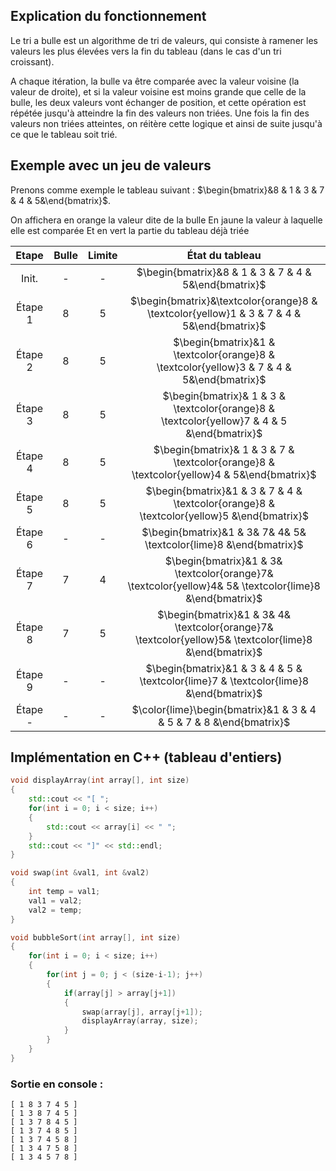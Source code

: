 ## Explication du fonctionnement

Le tri a bulle est un algorithme de tri de valeurs, qui consiste à ramener les valeurs les plus élevées vers la fin du tableau (dans le cas d'un tri croissant). 

A chaque itération, la bulle va être comparée avec la valeur voisine (la valeur de droite), et si la valeur voisine est moins grande que celle de la bulle, les deux valeurs vont échanger de position, et cette opération est répétée jusqu'à atteindre la fin des valeurs non triées. Une fois la fin des valeurs non triées atteintes, on réitère cette logique et ainsi de suite jusqu'à ce que le tableau soit trié.

## Exemple avec un jeu de valeurs

Prenons comme exemple le tableau suivant : $\begin{bmatrix}&8 & 1 & 3 & 7 & 4 & 5&\end{bmatrix}$.

On affichera en orange la valeur dite de la bulle
En jaune la valeur à laquelle elle est comparée
Et en vert la partie du tableau déjà triée

|  Etape  | Bulle | Limite | État du tableau |
|:-------:|:-----:|:------:|:---------------:|
| Init.   |   -   |   -   |$\begin{bmatrix}&8 & 1 & 3 & 7 & 4 & 5&\end{bmatrix}$|
| Étape 1 |   8   |   5   |$\begin{bmatrix}&\textcolor{orange}8 & \textcolor{yellow}1 & 3 & 7 & 4 & 5&\end{bmatrix}$|
| Étape 2 |   8   |   5   |$\begin{bmatrix}&1 & \textcolor{orange}8 & \textcolor{yellow}3 & 7 & 4 & 5&\end{bmatrix}$|
| Étape 3 |   8   |   5   |$\begin{bmatrix}& 1 & 3 & \textcolor{orange}8 & \textcolor{yellow}7 & 4 & 5 &\end{bmatrix}$|
| Étape 4 |   8   |   5   |$\begin{bmatrix}& 1 & 3 & 7 & \textcolor{orange}8 & \textcolor{yellow}4 & 5&\end{bmatrix}$|
| Étape 5 |   8   |   5   |$\begin{bmatrix}&1 & 3 & 7 & 4 & \textcolor{orange}8 & \textcolor{yellow}5 &\end{bmatrix}$|
| Étape 6 |   -   |   -   |$\begin{bmatrix}&1 & 3& 7& 4& 5& \textcolor{lime}8 &\end{bmatrix}$|
| Étape 7 |   7   |   4   |$\begin{bmatrix}&1 & 3& \textcolor{orange}7& \textcolor{yellow}4& 5& \textcolor{lime}8 &\end{bmatrix}$|
| Étape 8 |   7   |   5   |$\begin{bmatrix}&1 & 3& 4& \textcolor{orange}7& \textcolor{yellow}5& \textcolor{lime}8 &\end{bmatrix}$|
| Étape 9 |   -   |   -   |$\begin{bmatrix}&1 & 3 & 4 & 5 & \textcolor{lime}7 & \textcolor{lime}8 &\end{bmatrix}$|
| Étape - |   -   |   -   |$\color{lime}\begin{bmatrix}&1 & 3 & 4 & 5 & 7 & 8 &\end{bmatrix}$|

## Implémentation en C++ (tableau d'entiers)

```cpp
void displayArray(int array[], int size)
{
    std::cout << "[ ";
    for(int i = 0; i < size; i++)
    {
        std::cout << array[i] << " ";
    }
    std::cout << "]" << std::endl;
}

void swap(int &val1, int &val2)
{
    int temp = val1;
    val1 = val2;
    val2 = temp;
}

void bubbleSort(int array[], int size)
{
    for(int i = 0; i < size; i++)
    {
        for(int j = 0; j < (size-i-1); j++)
        {
            if(array[j] > array[j+1])
            {
                swap(array[j], array[j+1]);
                displayArray(array, size);
            }
        }
    }
}
```

### Sortie en console :

```
[ 1 8 3 7 4 5 ]
[ 1 3 8 7 4 5 ]
[ 1 3 7 8 4 5 ]
[ 1 3 7 4 8 5 ]
[ 1 3 7 4 5 8 ]
[ 1 3 4 7 5 8 ]
[ 1 3 4 5 7 8 ]
```
